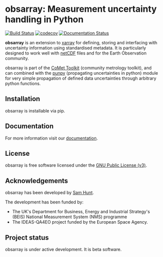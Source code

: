 # obsarray: Measurement uncertainty handling in Python

[![Build Status](https://app.travis-ci.com/comet-toolkit/obsarray.svg?branch=main)](https://app.travis-ci.com/comet-toolkit/obsarray)
[![codecov](https://codecov.io/gh/comet-toolkit/obsarray/branch/main/graph/badge.svg?token=PZTGG03VQY)](https://codecov.io/gh/comet-toolkit/obsarray)
[![Documentation Status](https://readthedocs.org/projects/obsarray/badge/?version=latest)](https://obsarray.readthedocs.io/en/latest/?badge=latest)

**obsarray** is an extension to [xarray](https://docs.xarray.dev/en/stable/) for defining, storing and interfacing with uncertainty information using standardised metadata. It is particularly designed to work well with [netCDF](https://www.unidata.ucar.edu/software/netcdf/) files and for the Earth Observation community.

obsarray is part of the [CoMet Toolkit](https://www.comet-toolkit.org) (community metrology toolkit), and can combined with the [punpy](https://punpy.readthedocs.io/en/latest/) (propagating uncertainties in python) module for very simple propagation of defined data uncertainties through arbitrary python functions.

## Installation

obsarray is installable via pip.

## Documentation

For more information visit our [documentation](https://obsarray.readthedocs.io/en/latest).

## License

obsarray is free software licensed under the
[GNU Public License (v3)](./LICENSE).

## Acknowledgements

obsarray has been developed by [Sam Hunt](https://github.com/shunt16).

The development has been funded by:

* The UK's Department for Business, Energy and Industrial Strategy's (BEIS) National Measurement System (NMS) programme
* The IDEAS-QA4EO project funded by the European Space Agency.

## Project status

obsarray is under active development. It is beta software.